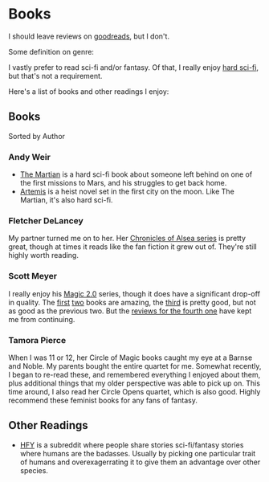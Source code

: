 # Books

I should leave reviews on [goodreads](https://goodreads.com), but I don't.

Some definition on genre:

I vastly prefer to read sci-fi and/or fantasy. Of that, I really enjoy [hard sci-fi](https://tvtropes.org/pmwiki/pmwiki.php/Main/MohsScaleOfScienceFictionHardness), but that's not a requirement.

Here's a list of books and other readings I enjoy:

## Books

Sorted by Author

### Andy Weir

- [The Martian](https://www.goodreads.com/book/show/18007564-the-martian) is a hard sci-fi book about someone left behind on one of the first missions to Mars, and his struggles to get back home.
- [Artemis](https://www.goodreads.com/book/show/34928122-artemis) is a heist novel set in the first city on the moon. Like The Martian, it's also hard sci-fi.

### Fletcher DeLancey

My partner turned me on to her. Her [Chronicles of Alsea series](https://www.goodreads.com/book/show/39333098-the-caphenon) is pretty great, though at times it reads like the fan fiction it grew out of. They're still highly worth reading.

### Scott Meyer

I really enjoy his [Magic 2.0](https://www.goodreads.com/book/show/18616975-off-to-be-the-wizard) series, though it does have a significant drop-off in quality. The [first](https://www.goodreads.com/book/show/18616975-off-to-be-the-wizard) [two](https://www.goodreads.com/book/show/21483760-spell-or-high-water) books are amazing, the [third](https://www.goodreads.com/book/show/23249416-an-unwelcome-quest) is pretty good, but not as good as the previous two. But the [reviews for the fourth one](https://www.goodreads.com/book/show/36566205-fight-and-flight) have kept me from continuing.

### Tamora Pierce

When I was 11 or 12, her Circle of Magic books caught my eye at a Barnse and Noble. My parents bought the entire quartet for me. Somewhat recently, I began to re-read these, and remembered everything I enjoyed about them, plus additional things that my older perspective was able to pick up on. This time around, I also read her Circle Opens quartet, which is also good. Highly recommend these feminist books for any fans of fantasy.

## Other Readings

- [HFY](https://reddit.com/r/hfy) is a subreddit where people share stories sci-fi/fantasy stories where humans are the badasses. Usually by picking one particular trait of humans and overexagerrating it to give them an advantage over other species.
